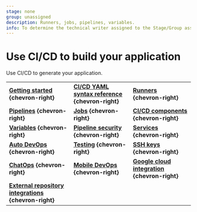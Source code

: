 ```yaml
---
stage: none
group: unassigned
description: Runners, jobs, pipelines, variables.
info: To determine the technical writer assigned to the Stage/Group associated with this page, see https://handbook.gitlab.com/handbook/product/ux/technical-writing/#assignments
---
```


# Use CI/CD to build your application

Use CI/CD to generate your application.

| | | |
|--|--|--|
| [**Getting started**](../ci/index.md) **{chevron-right}** | [**CI/CD YAML syntax reference**](../ci/yaml/index.md) **{chevron-right}** | [**Runners**](https://docs.gitlab.com/runner/) **{chevron-right}** |
| [**Pipelines**](../ci/pipelines/index.md) **{chevron-right}** | [**Jobs**](../ci/jobs/index.md) **{chevron-right}** | [**CI/CD components**](../ci/components/index.md) **{chevron-right}**  | 
| [**Variables**](../ci/variables/index.md) **{chevron-right}** | [**Pipeline security**](../ci/pipelines/pipeline_security.md) **{chevron-right}** | [**Services**](../ci/services/index.md) **{chevron-right}** |
| [**Auto DevOps**](autodevops/index.md) **{chevron-right}** | [**Testing**](../ci/testing/index.md) **{chevron-right}** | [**SSH keys**](../ci/ssh_keys/index.md) **{chevron-right}** |
| [**ChatOps**](../ci/chatops/index.md) **{chevron-right}** | [**Mobile DevOps**](../ci/mobile_devops.md) **{chevron-right}** | [**Google cloud integration**](../ci/gitlab_google_cloud_integration/index.md) **{chevron-right}** |
|[**External repository integrations**](../ci/ci_cd_for_external_repos/index.md) **{chevron-right}** | | |
